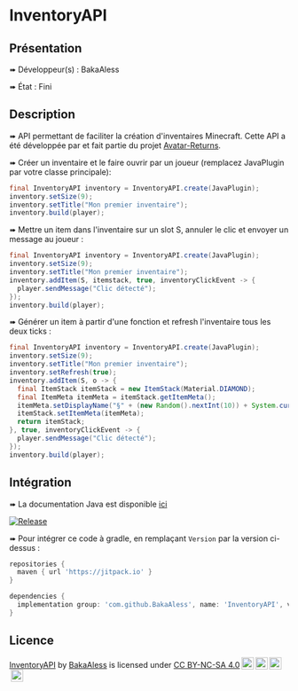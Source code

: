 # InventoryAPI

## Présentation

<p>➠  Développeur(s) : BakaAless</p>
<p>➠  État : Fini</p>


## Description

➠  API permettant de faciliter la création d'inventaires Minecraft.
Cette API a été développée par et fait partie du projet [Avatar-Returns](https://avatar-returns.fr).

➠  Créer un inventaire et le faire ouvrir par un joueur (remplacez JavaPlugin par votre classe principale):
```java
final InventoryAPI inventory = InventoryAPI.create(JavaPlugin);
inventory.setSize(9);
inventory.setTitle("Mon premier inventaire");
inventory.build(player);
```

➠  Mettre un item dans l'inventaire sur un slot S, annuler le clic et envoyer un message au joueur :
```java
final InventoryAPI inventory = InventoryAPI.create(JavaPlugin);
inventory.setSize(9);
inventory.setTitle("Mon premier inventaire");
inventory.addItem(S, itemstack, true, inventoryClickEvent -> {
  player.sendMessage("Clic détecté");
});
inventory.build(player);
```

➠  Générer un item à partir d'une fonction et refresh l'inventaire tous les deux ticks :
```java
final InventoryAPI inventory = InventoryAPI.create(JavaPlugin);
inventory.setSize(9);
inventory.setTitle("Mon premier inventaire");
inventory.setRefresh(true);
inventory.addItem(S, o -> {
  final ItemStack itemStack = new ItemStack(Material.DIAMOND);
  final ItemMeta itemMeta = itemStack.getItemMeta();
  itemMeta.setDisplayName("§" + (new Random().nextInt(10)) + System.currentTimeMillis());
  itemStack.setItemMeta(itemMeta);
  return itemStack;
}, true, inventoryClickEvent -> {
  player.sendMessage("Clic détecté");
});
inventory.build(player);
```

## Intégration

➠ La documentation Java est disponible [ici](https://javadoc.jitpack.io/com/github/BakaAless/InventoryAPI/latest/javadoc/)

[![Release](https://jitpack.io/v/BakaAless/InventoryAPI.svg)](https://jitpack.io/#BakaAless/InventoryAPI)

➠  Pour intégrer ce code à gradle, en remplaçant `Version` par la version ci-dessus :
```gradle
repositories {
  maven { url 'https://jitpack.io' }
}

dependencies {
  implementation group: 'com.github.BakaAless', name: 'InventoryAPI', version: 'VERSION'
}
```

## Licence

<p xmlns:dct="http://purl.org/dc/terms/" xmlns:cc="http://creativecommons.org/ns#" class="license-text"><a rel="cc:attributionURL" property="dct:title" href="https://github.com/BakaAless/InventoryAPI">InventoryAPI</a> by <a rel="cc:attributionURL dct:creator" property="cc:attributionName" href="https://github.com/BakaAless">BakaAless</a> is licensed under <a rel="license" href="https://creativecommons.org/licenses/by-nc-sa/4.0">CC BY-NC-SA 4.0<img style="height:22px!important;margin-left:3px;vertical-align:text-bottom;" src="https://mirrors.creativecommons.org/presskit/icons/cc.svg?ref=chooser-v1" /><img style="height:22px!important;margin-left:3px;vertical-align:text-bottom;" src="https://mirrors.creativecommons.org/presskit/icons/by.svg?ref=chooser-v1" /><img style="height:22px!important;margin-left:3px;vertical-align:text-bottom;" src="https://mirrors.creativecommons.org/presskit/icons/nc.svg?ref=chooser-v1" /><img style="height:22px!important;margin-left:3px;vertical-align:text-bottom;" src="https://mirrors.creativecommons.org/presskit/icons/sa.svg?ref=chooser-v1" /></a></p>

